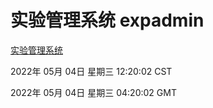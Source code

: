 # 实验管理系统 expadmin
[实验管理系统](http://59.174.25.66:56808/expadmin-782313d2-e1b1-4ea7-932e-3a55e6a1a4d0/)

2022年 05月 04日 星期三 12:20:02 CST

2022年 05月 04日 星期三 04:20:02 GMT
